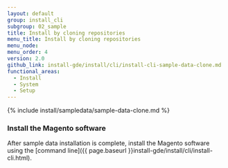 ```yaml
---
layout: default
group: install_cli
subgroup: 02_sample
title: Install by cloning repositories
menu_title: Install by cloning repositories
menu_node:
menu_order: 4
version: 2.0
github_link: install-gde/install/cli/install-cli-sample-data-clone.md
functional_areas:
  - Install
  - System
  - Setup
---
```


{% include install/sampledata/sample-data-clone.md %}

### Install the Magento software
After sample data installation is complete, install the Magento software using the [command line]({{ page.baseurl }}install-gde/install/cli/install-cli.html).
